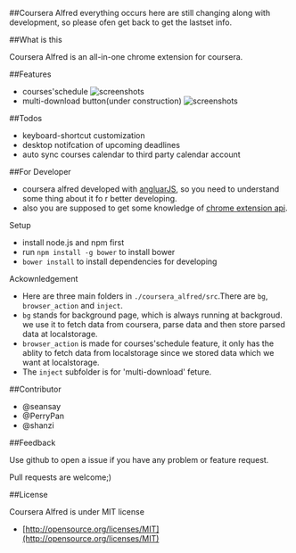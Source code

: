 ##Coursera Alfred 
everything occurs here are still changing along with development, so please ofen get back to get the lastset info.

##What is this

Coursera Alfred is an all-in-one chrome extension for coursera.

##Features

* courses'schedule
![screenshots](http://cl.ly/image/3p3T3T3S1K2p)
* multi-download button(under construction)
![screenshots](http://cl.ly/image/0Q311J2f0E41)

##Todos

* keyboard-shortcut customization
* desktop notifcation of upcoming deadlines
* auto sync courses calendar to third party calendar account

##For Developer

* coursera alfred developed with [angluarJS](http://angularjs.org/), so you need to understand some thing about it fo r better developing.
* also you are supposed to get some knowledge of [chrome extension api](http://developer.chrome.com/extensions/).

Setup

* install node.js and npm first
* run `npm install -g bower` to install bower
* `bower install` to install dependencies for developing

Ackownledgement

* Here are three main folders in `./coursera_alfred/src`.There are `bg`, `browser_action` and `inject`.
* `bg` stands for background page, which is always running at backgroud. we use it to fetch data from coursera, parse data and then store parsed data at localstorage.
* `browser_action` is made for courses'schedule feature, it only has the ablity to fetch data from localstorage since we stored data which we want at localstorage.
* The `inject` subfolder is for 'multi-download' feture. 

##Contributor

* @seansay
* @PerryPan
* @shanzi

##Feedback

Use github to open a issue if you have any problem or feature request.

Pull requests are welcome;)

##License

Coursera Alfred is under MIT license

* [http://opensource.org/licenses/MIT](http://opensource.org/licenses/MIT)
